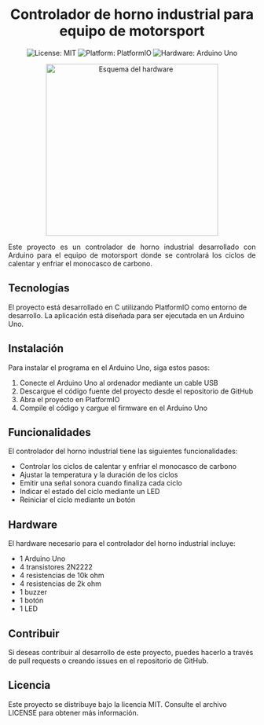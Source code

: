 <h1 align="center">Controlador de horno industrial para equipo de motorsport</h1>

<p align="center">
  <img src="https://img.shields.io/badge/License-MIT-green" alt="License: MIT">
  <img src="https://img.shields.io/badge/Platform-PlatformIO-yellowgreen" alt="Platform: PlatformIO">
  <img src="https://img.shields.io/badge/Hardware-Arduino%20Uno-blue" alt="Hardware: Arduino Uno">
</p>

<p align="center">
   <img src="https://i.imgur.com/QIQXDoh.jpg" alt="Esquema del hardware" height=350>
</p>

<p align="justify">
  Este proyecto es un controlador de horno industrial desarrollado con Arduino para el equipo de motorsport donde se controlará los ciclos de calentar y enfriar el monocasco de carbono.
</p>

## Tecnologías

El proyecto está desarrollado en C utilizando PlatformIO como entorno de desarrollo. La aplicación está diseñada para ser ejecutada en un Arduino Uno.

## Instalación

Para instalar el programa en el Arduino Uno, siga estos pasos:

1. Conecte el Arduino Uno al ordenador mediante un cable USB
2. Descargue el código fuente del proyecto desde el repositorio de GitHub
3. Abra el proyecto en PlatformIO
4. Compile el código y cargue el firmware en el Arduino Uno

## Funcionalidades

El controlador del horno industrial tiene las siguientes funcionalidades:

- Controlar los ciclos de calentar y enfriar el monocasco de carbono
- Ajustar la temperatura y la duración de los ciclos
- Emitir una señal sonora cuando finaliza cada ciclo
- Indicar el estado del ciclo mediante un LED
- Reiniciar el ciclo mediante un botón

## Hardware

El hardware necesario para el controlador del horno industrial incluye:

- 1 Arduino Uno
- 4 transistores 2N2222
- 4 resistencias de 10k ohm
- 4 resistencias de 2k ohm
- 1 buzzer
- 1 botón
- 1 LED

<p align="left">
 
</p>

## Contribuir

Si deseas contribuir al desarrollo de este proyecto, puedes hacerlo a través de pull requests o creando issues en el repositorio de GitHub.

## Licencia

Este proyecto se distribuye bajo la licencia MIT. Consulte el archivo LICENSE para obtener más información.
